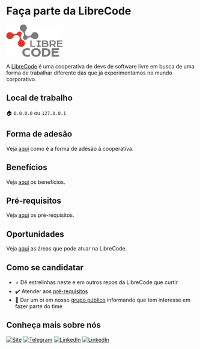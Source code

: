 # Faça parte da LibreCode

[<img src="assets/logo.png" width="150px"/>](https://librecode.coop)

A [LibreCode](https://librecode.coop) é uma cooperativa de devs de software livre em busca de uma forma de trabalhar diferente das que já experimentamos no mundo corporativo.

## Local de trabalho
:house: `0.0.0.0` ou `127.0.0.1`

## Forma de adesão

Veja [aqui](docs/forma-contratacao.md) como é a forma de adesão à cooperativa.

## Benefícios

Veja [aqui](docs/beneficios.md) os benefícios.

## Pré-requisitos

Veja [aqui](docs/pre-requisitos.md) os pré-requisitos.

## Oportunidades
Veja [aqui](docs/oportunidades.md) as áreas que pode atuar na LibreCode.

## Como se candidatar

* :star: Dê estrelinhas neste e em outros repos da LibreCode que curtir
* :heavy_check_mark: Atender aos [pré-requisitos](docs/pre-requisitos.md)
* :wave: Dar um oi em nosso [grupo público](https://t.me/LibreCodeCoop) informando que tem interesse em fazer parte do time

## Conheça mais sobre nós

[![Site](https://img.shields.io/badge/Site-0077B5?style=for-the-badge&logo=Site&logoColor=white&style=flat-square)](https://librecode.coop/) [![Telegram](https://img.shields.io/badge/Telegram-0077B5?style=for-the-badge&logo=Telegram&logoColor=white&style=flat-square)](https://t.me/LibreCodeCoop/) [![LinkedIn](https://img.shields.io/badge/LinkedIn-0077B5?style=for-the-badge&logo=linkedin&logoColor=white&style=flat-square)](https://www.linkedin.com/company/librecode/) [![LinkedIn](https://img.shields.io/twitter/url?style=social&url=https%3A%2F%2Ftwitter.com%2FLibreCodeCoop)](https://twitter.com/LibreCodeCoop)
